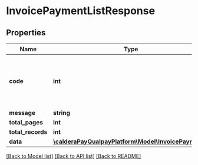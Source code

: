 # InvoicePaymentListResponse

## Properties
Name | Type | Description | Notes
------------ | ------------- | ------------- | -------------
**code** | **int** | Response code from API. 0 indicates success. Refer to &lt;a href&#x3D;\&quot;/developer/api/reference#api-response-codes\&quot;target&#x3D;\&quot;_blank\&quot;&gt;Platform API Response Codes&lt;/a&gt; for entire list of return codes. | 
**message** | **string** | A short description of the API response code. | 
**total_pages** | **int** | Total Number of pages. | 
**total_records** | **int** | Total number of records. | 
**data** | [**\calderaPayQualpayPlatform\Model\InvoicePayment[]**](InvoicePayment.md) | An array of the resource object. | 

[[Back to Model list]](../README.md#documentation-for-models) [[Back to API list]](../README.md#documentation-for-api-endpoints) [[Back to README]](../README.md)


